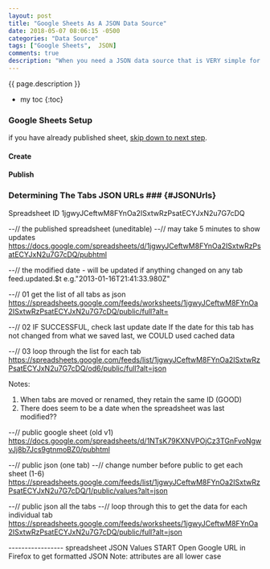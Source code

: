 ```yaml
---
layout: post
title: "Google Sheets As A JSON Data Source"
date: 2018-05-07 08:06:15 -0500
categories: "Data Source"
tags: ["Google Sheets",  JSON]
comments: true
description: "When you need a JSON data source that is VERY simple for users to maintain, consider using a Google Sheet."
---
```

{{ page.description }}  
* my toc
{:toc}  
### Google Sheets Setup ###
if you have already published sheet, [skip down to next step](#JSONUrls). 
#### Create ####
#### Publish ####

### Determining The Tabs JSON URLs  ### {#JSONUrls}
 
Spreadsheet ID
1jgwyJCeftwM8FYnOa2ISxtwRzPsatECYJxN2u7G7cDQ

--// the published spreadsheet (uneditable)
--// may take 5 minutes to show updates
https://docs.google.com/spreadsheets/d/1jgwyJCeftwM8FYnOa2ISxtwRzPsatECYJxN2u7G7cDQ/pubhtml

--// the modified date - will be updated if anything changed on any tab
feed.updated.$t      e.g."2013-01-16T21:41:33.980Z"

--// 01 get the list of all tabs as json
https://spreadsheets.google.com/feeds/worksheets/1jgwyJCeftwM8FYnOa2ISxtwRzPsatECYJxN2u7G7cDQ/public/full?alt=

--// 02 IF SUCCESSFUL, check last update date
If the date for this tab has not changed from what we saved last, we COULD used cached data

--// 03 loop through the list for each tab
https://spreadsheets.google.com/feeds/list/1jgwyJCeftwM8FYnOa2ISxtwRzPsatECYJxN2u7G7cDQ/od6/public/full?alt=json

Notes:
01. When tabs are moved or renamed, they retain the same ID (GOOD)
02. There does seem to be a date when the spreadsheet was last modified??

--// public google sheet (old v1)
https://docs.google.com/spreadsheets/d/1NTsK79KXNVPOjCz3TGnFvoNgwvJj8b7Jcs9gtnmoBZ0/pubhtml

--// public json (one tab)
--// change number before public to get each sheet (1-6)
https://spreadsheets.google.com/feeds/list/1jgwyJCeftwM8FYnOa2ISxtwRzPsatECYJxN2u7G7cDQ/1/public/values?alt=json

--// public json all the tabs
--// loop through this to get the data for each individual tab
https://spreadsheets.google.com/feeds/worksheets/1jgwyJCeftwM8FYnOa2ISxtwRzPsatECYJxN2u7G7cDQ/public/full?alt=json



----------------- spreadsheet JSON Values START
Open Google URL in Firefox to get formatted JSON
Note: attributes are all lower case


